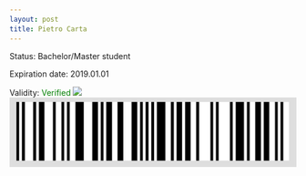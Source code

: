 ```yaml
---
layout: post
title: Pietro Carta
---
```


Status: Bachelor/Master student

Expiration date: 2019.01.01

Validity: <font color="green"> Verified</font> 
![](/members/img/Pietro_Carta.png)
![](/members/img/bar.png)
